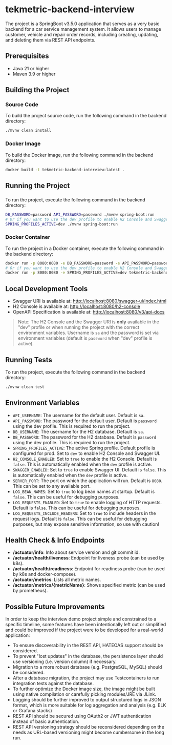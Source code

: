 # tekmetric-backend-interview

The project is a SpringBoot v3.5.0 application that serves as a very basic backend for a car service management system. 
It allows users to manage customer, vehicle and repair order records, including creating, updating, and deleting them via REST API endpoints.

## Prerequisites

- Java 21 or higher
- Maven 3.9 or higher

## Building the Project

### Source Code

To build the project source code, run the following command in the backend directory:

```bash
./mvnw clean install
```

### Docker Image

To build the Docker image, run the following command in the backend directory:

```bash
docker build -t tekmetric-backend-interview:latest .
```

## Running the Project

### 

To run the project, execute the following command in the backend directory:

```bash
DB_PASSWORD=password API_PASSWORD=password ./mvnw spring-boot:run 
# Or if you want to use the dev profile to enable H2 Console and Swagger UI and set the default database and API user passwords:
SPRING_PROFILES_ACTIVE=dev ./mvnw spring-boot:run
```

### Docker Container

To run the project in a Docker container, execute the following command in the backend directory:

```bash
docker run -p 8080:8080 -e DB_PASSWORD=password -e API_PASSWORD=password tekmetric-backend-interview:latest
# Or if you want to use the dev profile to enable H2 Console and Swagger UI and set the default database and API user passwords:
docker run -p 8080:8080 -e SPRING_PROFILES_ACTIVE=dev tekmetric-backend-interview:latest
```

## Local Development Tools

* Swagger URI is available at: [http://localhost:8080/swagger-ui/index.html](http://localhost:8080/swagger-ui/index.html)
* H2 Console is available at: [http://localhost:8080/h2-console](http://localhost:8080/h2-console)
* OpenAPI Specification is available at: [http://localhost:8080/v3/api-docs](http://localhost:8080/v3/api-docs)

> Note: The H2 Console and the Swagger URI is **only** available in the "dev" profile or when running the project with the correct environment variables. Username is `sa` and the password is set via environment variables (default is `password` when "dev" profile is active).

## Running Tests

To run the project, execute the following command in the backend directory:

```bash
./mvnw clean test
```

## Environment Variables

- `API_USERNAME`: The username for the default user. Default is `sa`.
- `API_PASSWORD`: The password for the default user. Default is `password` using the dev profile.
  This is required to run the project.
- `DB_USERNAME`: The username for the H2 database. Default is `sa`.
- `DB_PASSWORD`: The password for the H2 database. Default is `password` using the dev profile. 
  This is required to run the project.
- `SPRING_PROFILES_ACTIVE`: The active Spring profile. Default profile is configured for prod. 
  Set to `dev` to enable H2 Console and Swagger UI.
- `H2_CONSOLE_ENABLED`: Set to `true` to enable the H2 Console. Default is `false`. 
  This is automatically enabled when the `dev` profile is active.
- `SWAGGER_ENABLED`: Set to `true` to enable Swagger UI. Default is `false`. 
  This is automatically enabled when the `dev` profile is active.
- `SERVER_PORT`: The port on which the application will run. Default is `8080`. 
  This can be set to any available port.
- `LOG_BEAN_NAMES`: Set to `true` to log bean names at startup. Default is `false`. 
  This can be useful for debugging purposes.
- `LOG_REQUESTS_ENABLED`: Set to `true` to enable logging of HTTP requests. Default is `false`. 
  This can be useful for debugging purposes.
- `LOG_REQUESTS_INCLUDE_HEADERS`: Set to `true` to include headers in the request logs. Default is `false`. 
  This can be useful for debugging purposes, but may expose sensitive information, so use with caution!

## Health Check & Info Endpoints

* **/actuator/info**: Info about service version and git commit id.
* **/actuator/health/liveness**: Endpoint for liveness probe (can be used by k8s).
* **/actuator/health/readiness**: Endpoint for readiness probe (can be used by k8s and docker-compose).
* **/actuator/metrics**: Lists all metric names.
* **/actuator/metrics/{metricName}**: Shows specified metric (can be used by prometheus).

## Possible Future Improvements

In order to keep the interview demo project simple and constrained to a specific timeline, 
some features have been intentionally left out or simplified and could be improved if the project were to be developed for a real-world application:

- To ensure discoverability in the REST API, HATEOAS support should be considered.
- To prevent "lost updates" in the database, the persistence layer should use versioning (i.e. version column) if necessary.
- Migration to a more robust database (e.g. PostgreSQL, MySQL) should be considered.
- After a database migration, the project may use Testcontainers to run integration tests against the database.
- To further optimize the Docker image size, the image might be built using native compilation or carefully picking modules/JRE via JLink.
- Logging should be further improved to output structured logs in JSON format, which is more suitable for log aggregation and analysis (e.g. ELK or Grafana stacks)
- REST API should be secured using OAuth2 or JWT authentication instead of basic authentication.
- REST API versioning strategy should be reconsidered depending on the needs as URL-based versioning might become cumbersome in the long run.
